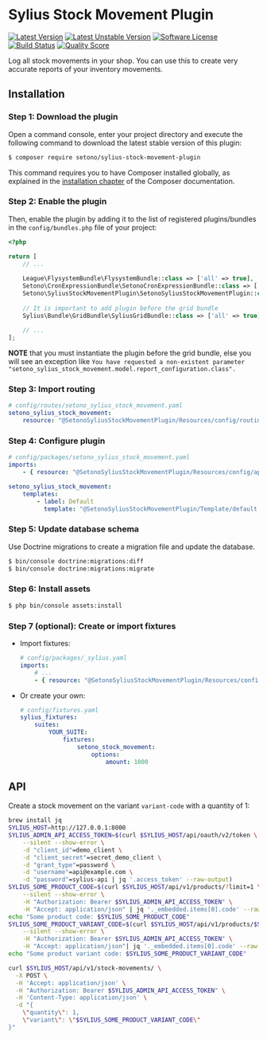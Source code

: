 # Sylius Stock Movement Plugin

[![Latest Version][ico-version]][link-packagist]
[![Latest Unstable Version][ico-unstable-version]][link-packagist]
[![Software License][ico-license]](LICENSE)
[![Build Status][ico-travis]][link-travis]
[![Quality Score][ico-code-quality]][link-code-quality]

Log all stock movements in your shop. You can use this to create very accurate reports of your
inventory movements.

## Installation

### Step 1: Download the plugin

Open a command console, enter your project directory and execute the following command to download the latest stable version of this plugin:

```bash
$ composer require setono/sylius-stock-movement-plugin
```

This command requires you to have Composer installed globally, as explained in the [installation chapter](https://getcomposer.org/doc/00-intro.md) of the Composer documentation.


### Step 2: Enable the plugin

Then, enable the plugin by adding it to the list of registered plugins/bundles
in the `config/bundles.php` file of your project:

```php
<?php

return [
    // ...
    
    League\FlysystemBundle\FlysystemBundle::class => ['all' => true],
    Setono\CronExpressionBundle\SetonoCronExpressionBundle::class => ['all' => true],
    Setono\SyliusStockMovementPlugin\SetonoSyliusStockMovementPlugin::class => ['all' => true],
    
    // It is important to add plugin before the grid bundle
    Sylius\Bundle\GridBundle\SyliusGridBundle::class => ['all' => true],
        
    // ...
];
```

**NOTE** that you must instantiate the plugin before the grid bundle, else you will see an exception like `You have requested a non-existent parameter "setono_sylius_stock_movement.model.report_configuration.class".`

### Step 3: Import routing

```yaml
# config/routes/setono_sylius_stock_movement.yaml
setono_sylius_stock_movement:
    resource: "@SetonoSyliusStockMovementPlugin/Resources/config/routing.yaml"
```

### Step 4: Configure plugin

```yaml
# config/packages/setono_sylius_stock_movement.yaml
imports:
    - { resource: "@SetonoSyliusStockMovementPlugin/Resources/config/app/config.yaml" }

setono_sylius_stock_movement:
    templates:
        - label: Default
          template: "@SetonoSyliusStockMovementPlugin/Template/default.txt.twig"
```

### Step 5: Update database schema

Use Doctrine migrations to create a migration file and update the database.

```bash
$ bin/console doctrine:migrations:diff
$ bin/console doctrine:migrations:migrate
```

### Step 6: Install assets

```bash
$ php bin/console assets:install
```

### Step 7 (optional): Create or import fixtures

- Import fixtures:

    ```yaml
    # config/packages/_sylius.yaml
    imports:
        # ...
        - { resource: "@SetonoSyliusStockMovementPlugin/Resources/config/app/fixtures.yaml" }
    ```

- Or create your own:
    
    ```yaml
    # config/fixtures.yaml
    sylius_fixtures:
        suites:
            YOUR_SUITE:
                fixtures:
                    setono_stock_movement:
                        options:
                            amount: 1000
    ```

## API
Create a stock movement on the variant `variant-code` with a quantity of 1:

```bash
brew install jq
SYLIUS_HOST=http://127.0.0.1:8000
SYLIUS_ADMIN_API_ACCESS_TOKEN=$(curl $SYLIUS_HOST/api/oauth/v2/token \
    --silent --show-error \
    -d "client_id"=demo_client \
    -d "client_secret"=secret_demo_client \
    -d "grant_type"=password \
    -d "username"=api@example.com \
    -d "password"=sylius-api | jq '.access_token' --raw-output)
SYLIUS_SOME_PRODUCT_CODE=$(curl $SYLIUS_HOST/api/v1/products/?limit=1 \
    --silent --show-error \
    -H "Authorization: Bearer $SYLIUS_ADMIN_API_ACCESS_TOKEN" \
    -H "Accept: application/json" | jq '._embedded.items[0].code' --raw-output)
echo "Some product code: $SYLIUS_SOME_PRODUCT_CODE"
SYLIUS_SOME_PRODUCT_VARIANT_CODE=$(curl $SYLIUS_HOST/api/v1/products/$SYLIUS_SOME_PRODUCT_CODE/variants/?limit=1 \
    --silent --show-error \
    -H "Authorization: Bearer $SYLIUS_ADMIN_API_ACCESS_TOKEN" \
    -H "Accept: application/json"| jq '._embedded.items[0].code' --raw-output)
echo "Some product variant code: $SYLIUS_SOME_PRODUCT_VARIANT_CODE"

curl $SYLIUS_HOST/api/v1/stock-movements/ \
  -X POST \
  -H 'Accept: application/json' \
  -H "Authorization: Bearer $SYLIUS_ADMIN_API_ACCESS_TOKEN" \
  -H 'Content-Type: application/json' \
  -d "{
	\"quantity\": 1,
	\"variant\": \"$SYLIUS_SOME_PRODUCT_VARIANT_CODE\"
}"
```

[ico-version]: https://poser.pugx.org/setono/sylius-stock-movement-plugin/v/stable
[ico-unstable-version]: https://poser.pugx.org/setono/sylius-stock-movement-plugin/v/unstable
[ico-license]: https://poser.pugx.org/setono/sylius-stock-movement-plugin/license
[ico-travis]: https://travis-ci.org/Setono/SyliusStockMovementPlugin.svg?branch=master
[ico-code-quality]: https://img.shields.io/scrutinizer/g/Setono/SyliusStockMovementPlugin.svg?style=flat-square

[link-packagist]: https://packagist.org/packages/setono/sylius-stock-movement-plugin
[link-travis]: https://travis-ci.org/Setono/SyliusStockMovementPlugin
[link-code-quality]: https://scrutinizer-ci.com/g/Setono/SyliusStockMovementPlugin
